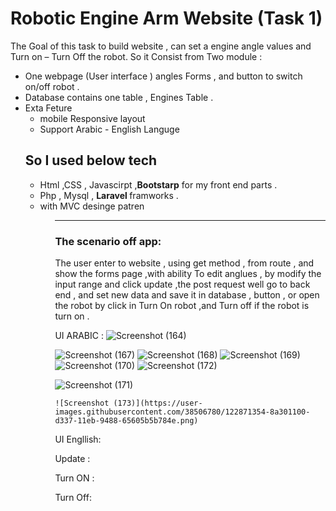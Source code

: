 <h1>Robotic Engine Arm Website (Task 1)</h1>
<p>
The Goal of this task to build website , can set a engine angle values and Turn on – Turn Off the robot. 
So it Consist from Two module : </p>
<ul>
    <li>	One webpage (User interface ) angles Forms , and button to switch on/off robot .</li>
    <li>Database contains one table , Engines  Table  .</li> 
    <li>
  Exta Feture
        <ul>
            <li> mobile  Responsive layout  </li>
            <li>         Support Arabic - English Languge </li>

    
</ul>    
<h2> So I used  below tech </h2>
<ul>
    <li>Html ,CSS , Javascirpt ,<strong>Bootstarp</strong> for my front end parts . </li>
    <li>Php , Mysql , <strong> Laravel </strong> framworks . </li>
    <li> with MVC desinge patren </li>
<ul>

<hr>
 <h3>
The scenario off app: 
    </h3>
 <p>   
The user enter to website , using get method , from route , and show the forms page ,with ability 
To edit anglues , by modify the input range and click update ,the post request well go to back end , and set new data and save it in database ,  button , or open the robot by click in 
Turn On robot ,and Turn off if the robot is turn on  . 
    </p>



UI ARABIC  :
   ![Screenshot (164)](https://user-images.githubusercontent.com/38506780/122871165-4fc67400-d337-11eb-9f34-9f299e7aaebe.png)

 ![Screenshot (167)](https://user-images.githubusercontent.com/38506780/122871286-75ec1400-d337-11eb-99ca-cbfa1bcc9136.png)
![Screenshot (168)](https://user-images.githubusercontent.com/38506780/122871288-771d4100-d337-11eb-931d-47f584f35fab.png)
![Screenshot (169)](https://user-images.githubusercontent.com/38506780/122871295-77b5d780-d337-11eb-9577-749db723f8c4.png)
![Screenshot (170)](https://user-images.githubusercontent.com/38506780/122871302-797f9b00-d337-11eb-992d-fc86c3076db1.png)
![Screenshot (172)](https://user-images.githubusercontent.com/38506780/122871349-88fee400-d337-11eb-84b4-cc063e9c7b4c.png)

![Screenshot (171)](https://user-images.githubusercontent.com/38506780/122871343-869c8a00-d337-11eb-8299-b1ceaa37217e.png)
    
    ![Screenshot (173)](https://user-images.githubusercontent.com/38506780/122871354-8a301100-d337-11eb-9488-65605b5b784e.png)


UI Engllish: 


Update : 

Turn ON : 

Turn Off: 



